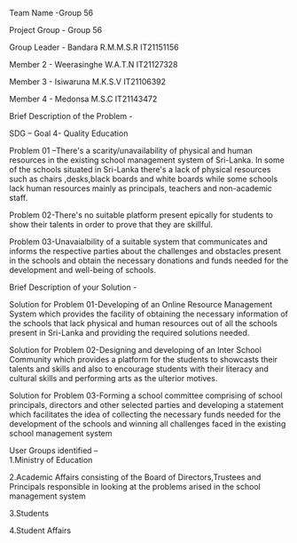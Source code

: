 Team Name -Group 56  

Project Group - Group 56

Group Leader - Bandara R.M.M.S.R IT21151156  

Member 2 - Weerasinghe W.A.T.N IT21127328   

Member 3 - Isiwaruna M.K.S.V IT21106392   

Member 4 - Medonsa M.S.C IT21143472

Brief Description of the Problem -

SDG – Goal 4- Quality Education  

Problem 01 –There's a scarity/unavailability of physical and human resources in the existing school management system of Sri-Lanka. In some of the schools situated in Sri-Lanka there's a lack of physical resources such as chairs ,desks,black boards and white boards while some schools lack human resources mainly as principals, teachers and non-academic staff.  

Problem 02-There's no suitable platform present epically for students to show their talents in order to prove that they are skillful.  

Problem 03-Unavaialbility of a suitable system that communicates and informs the respective parties about the challenges and obstacles present in the schools and obtain the necessary donations and funds needed for the development and well-being of schools.

Brief Description of your Solution -

Solution for Problem 01-Developing of an Online Resource Management System which provides the facility of obtaining the necessary information of the schools that lack physical and human resources out of all the schools present in Sri-Lanka and providing the required solutions needed.  

Solution for Problem 02-Designing and developing of an Inter School Community which provides a platform for the students to showcasts their talents and skills and also to encourage students with their literacy and cultural skills and performing arts as the ulterior motives.  

Solution for Problem 03-Forming a school committee comprising of school principals, directors and other selected parties and developing a statement which facilitates the idea of collecting the necessary funds needed for the development of the schools and winning all challenges faced in the existing school management system  

User Groups identified –  
1.Ministry of Education    

2.Academic Affairs consisting of the Board of Directors,Trustees and Principals responsible in looking at the problems arised in the school management system   

3.Students  

4.Student Affairs
